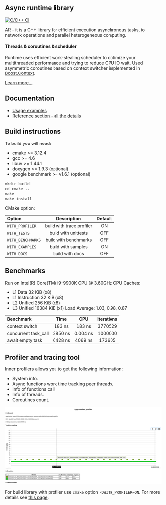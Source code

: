 ## Async runtime library

[![C/C++ CI](https://github.com/fdimushka/async_runtime/actions/workflows/build.yml/badge.svg?branch=master)](https://github.com/fdimushka/async_runtime/actions/workflows/build.yml)

AR - it is a C++ library for efficient execution asynchronous tasks, io network operations and parallel heterogeneous computing. 

#### Threads & coroutines & scheduler
Runtime uses efficient work-stealing scheduler to optimize your multithreaded performance and trying to reduce CPU IO wait.
Used asymmetric coroutines based on context switcher implemented in [Boost.Context](https://github.com/boostorg/context).

[Learn more...](docs/arch.md)


## Documentation
* [Usage examples](docs/usage.md)
* [Reference section - all the details](docs/readme.md)


## Build instructions
To build you will need:

* cmake >= 3.12.4
* gcc >= 4.6
* libuv >= 1.44.1
* doxygen >= 1.9.3 (optional)
* google benchmark >= v1.6.1 (optional)

```
mkdir build
cd cmake ..
make 
make install
``` 

CMake option:

| Option            | Description                       | Default  |
| :---              |    :----:                         | :----:   |
| `WITH_PROFILER`   | build with trace profiler         | ON       |
| `WITH_TESTS`      | build with unittests              | OFF      |
| `WITH_BENCHMARKS` | build with benchmarks             | OFF      |
| `WITH_EXAMPLES`   | build with samples                | ON       |
| `WITH_DOCS`       | build with docs                   | OFF      |

## Benchmarks
Run on Intel(R) Core(TM) i9-9900K CPU @ 3.60GHz
CPU Caches:
- L1 Data 32 KiB (x8)
- L1 Instruction 32 KiB (x8)
- L2 Unified 256 KiB (x8)
- L3 Unified 16384 KiB (x1)
  Load Average: 1.03, 0.98, 0.87

|Benchmark            |         Time       |      CPU  | Iterations|
| :---                |    :----:          | :----:    | :----:    |
|context switch       |       183 ns       |   183 ns  |    3770529|
|concurrent task_call |      3850 ns       | 0.004 ns  |    1000000|
|await empty task     |      6428 ns       |  4069 ns  |     173605|


## Profiler and tracing tool
Inner profilers allows you to get the following information:
* System info.
* Async functions work time tracking peer threads.
* Info of functions call.
* Info of threads.
* Coroutines count.

![Arch](docs/profiler.png)

For build library with profiler use `cmake` option `-DWITH_PROFILER=ON`.
For more details see [this page](docs/profiling.md).